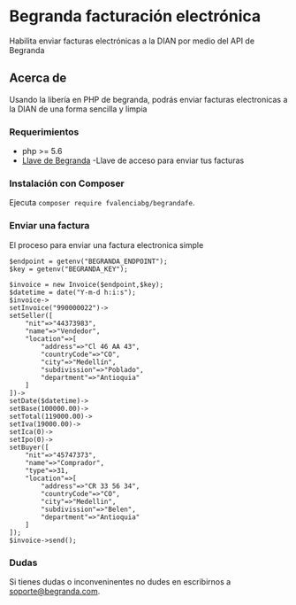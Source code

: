 # Begranda facturación electrónica
Habilita enviar facturas electrónicas a la DIAN por medio del API de Begranda

## Acerca de 

Usando la libería en PHP de begranda, podrás enviar facturas electronicas a la DIAN de una forma sencilla y limpia

### Requerimientos

* php >= 5.6
* [Llave de Begranda](https://begranda.com) -Llave de acceso para enviar tus facturas


### Instalación con Composer

Ejecuta `composer require fvalenciabg/begrandafe`.


### Enviar una factura

El proceso para enviar una factura electronica simple

```
$endpoint = getenv("BEGRANDA_ENDPOINT");
$key = getenv("BEGRANDA_KEY");

$invoice = new Invoice($endpoint,$key);
$datetime = date("Y-m-d h:i:s");
$invoice->
setInvoice("990000022")->
setSeller([
    "nit"=>"44373983",
    "name"=>"Vendedor",
    "location"=>[
        "address"=>"Cl 46 AA 43",
        "countryCode"=>"CO",
        "city"=>"Medellín",
        "subdivission"=>"Poblado",
        "department"=>"Antioquia"
    ]
])->
setDate($datetime)->
setBase(100000.00)->
setTotal(119000.00)->
setIva(19000.00)->
setIca(0)->
setIpo(0)->
setBuyer([
    "nit"=>"45747373",
    "name"=>"Comprador",
    "type"=>31,
    "location"=>[
        "address"=>"CR 33 56 34",
        "countryCode"=>"CO",
        "city"=>"Medellin",
        "subdivission"=>"Belen",
        "department"=>"Antioquia"
    ]
]);
$invoice->send();
```
### Dudas

Si tienes dudas o inconveninentes no dudes en escribirnos a soporte@begranda.com.